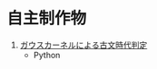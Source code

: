 # 自主制作物
1. [ガウスカーネルによる古文時代判定](https://github.com/Satoru-Shibata-JPN/GaussianKernels/blob/main/GaussianKernelClassification.ipynb)
    * Python

